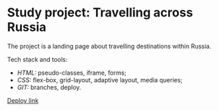 # Study project: Travelling across Russia  

The project is a landing page about travelling destinations within Russia.

Tech stack and tools:  

* _HTML:_ pseudo-classes, iframe, forms;  
* _CSS:_ flex-box, grid-layout, adaptive layout, media queries;  
* _GIT:_ branches, deploy.  

[Deploy link](https://ddsed.github.io/russian-travel/)    
